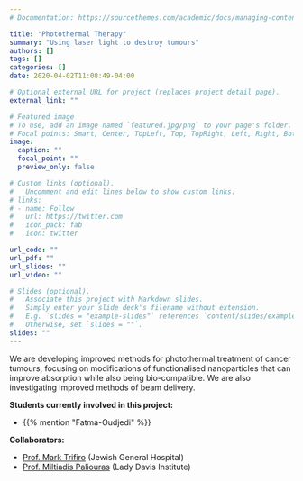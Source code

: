 ```yaml
---
# Documentation: https://sourcethemes.com/academic/docs/managing-content/

title: "Photothermal Therapy"
summary: "Using laser light to destroy tumours"
authors: []
tags: []
categories: []
date: 2020-04-02T11:08:49-04:00

# Optional external URL for project (replaces project detail page).
external_link: ""

# Featured image
# To use, add an image named `featured.jpg/png` to your page's folder.
# Focal points: Smart, Center, TopLeft, Top, TopRight, Left, Right, BottomLeft, Bottom, BottomRight.
image:
  caption: ""
  focal_point: ""
  preview_only: false

# Custom links (optional).
#   Uncomment and edit lines below to show custom links.
# links:
# - name: Follow
#   url: https://twitter.com
#   icon_pack: fab
#   icon: twitter

url_code: ""
url_pdf: ""
url_slides: ""
url_video: ""

# Slides (optional).
#   Associate this project with Markdown slides.
#   Simply enter your slide deck's filename without extension.
#   E.g. `slides = "example-slides"` references `content/slides/example-slides.md`.
#   Otherwise, set `slides = ""`.
slides: ""
---
```

We are developing improved methods for photothermal treatment of cancer tumours, focusing on modifications of functionalised nanoparticles that can improve absorption while also being bio-compatible. We are also investigating improved methods of beam delivery.

**Students currently involved in this project:**
 - {{% mention "Fatma-Oudjedi" %}}

 **Collaborators:**  
 - [Prof. Mark Trifiro](https://www.mcgill.ca/endocrinology/facultydir/trifiromark) (Jewish General Hospital)
 - [Prof. Miltiadis Paliouras](https://www.mcgill.ca/expmed/dr-miltiadis-paliouras) (Lady Davis Institute)
 